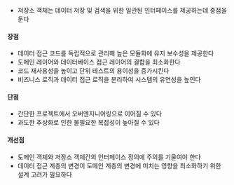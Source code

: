 - 저장소 객체는 데이터 저장 및 검색을 위한 일관된 인터페이스를 제공하는데 중점을 둔다

#### 장점
- 데이터 접근 코드를 독립적으로 관리해 높은 모듈화에 유지 보수성을 제공한다
- 도메인 레이어와 데이터베이스 접근 레이어의 결합을 최소화한다
- 코드 재사용성을 높이고 단위 테스트의 용이성을 증가시킨다
- 비즈니스 로직과 데이터 접근 로직을 분리하여 시스템의 유연성을 높인다

#### 단점
- 간단한 프로젝트에서 오버엔지니어링으로 이어질 수 있다
- 과도한 추상화로 인한 불필요한 복잡성이 높아질 수 있다

#### 개선점
- 도메인 객체와 저장소 객체간의 인터페이스 정의에 주의를 기울여야 한다
- 데이터 접근 계층의 변경이 도메인 계층의 변경에 미치는 영향을 최소화하기 위한 설계 고려가 필요하다
